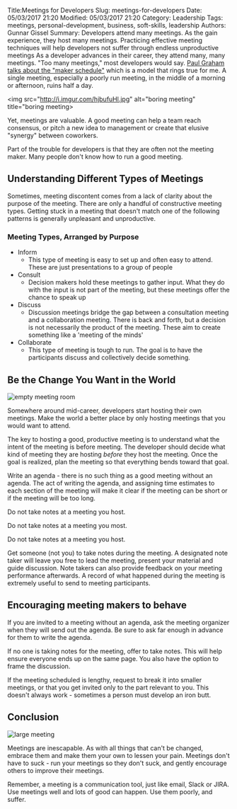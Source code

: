 ﻿Title:Meetings for Developers
Slug: meetings-for-developers
Date: 05/03/2017 21:20
Modified: 05/03/2017 21:20
Category: Leadership
Tags: meetings, personal-development, business, soft-skills, leadership
Authors: Gunnar Gissel
Summary: Developers attend many meetings.  As the gain experience, they host many meetings.  Practicing effective meeting techniques will help developers not suffer through endless unproductive meetings
As a developer advances in their career, they attend many, many meetings.  "Too many meetings," most developers would say.  [Paul Graham talks about the "maker schedule"](http://www.paulgraham.com/makersschedule.html) which is a model that rings true for me.  A single meeting, especially a poorly run meeting, in the middle of a morning or afternoon, ruins half a day.

<img src="http://i.imgur.com/hjbufuHl.jpg" alt="boring meeting" title="boring meeting></img>

Yet, meetings are valuable.  A good meeting can help a team reach consensus, or pitch a new idea to management or create that elusive "synergy" between coworkers.

Part of the trouble for developers is that they are often not the meeting maker.  Many people don't know how to run a good meeting.

Understanding Different Types of Meetings
-------------------------------------------------------------

Sometimes, meeting discontent comes from a lack of clarity about the purpose of the meeting.  There are only a handful of constructive meeting types.  Getting stuck in a meeting that doesn't match one of the following patterns is generally unpleasant and unproductive.
### Meeting Types, Arranged by Purpose

* Inform
  * This type of meeting is easy to set up and often easy to attend.  These are just presentations to a group of people
* Consult
  * Decision makers hold these meetings to gather input.  What they do with the input is not part of the meeting, but these meetings offer the chance to speak up
* Discuss
  * Discussion meetings bridge the gap between a consultation meeting and a collaboration meeting.  There is back and forth, but a decision is not necessarily the product of the meeting.  These aim to create something like a 'meeting of the minds'
* Collaborate
  * This type of meeting is tough to run.  The goal is to have the participants discuss and collectively decide something.

Be the Change You Want in the World
-----------------------------------------------------

<img src="http://i.imgur.com/VtMz5pbm.jpg" alt="empty meeting room" title="empty meeting room"></img>

Somewhere around mid-career, developers start hosting their own meetings.  Make the world a better place by only hosting meetings that you would want to attend.  

The key to hosting a good, productive meeting is to understand what the intent of the meeting is before meeting.  The developer should decide what kind of meeting they are hosting _before_ they host the meeting.  Once the goal is realized, plan the meeting so that everything bends toward that goal.

Write an agenda - there is no such thing as a good meeting without an agenda.  The act of writing the agenda, and assigning time estimates to each section of the meeting will make it clear if the meeting can be short or if the meeting will be too long.

Do not take notes at a meeting you host.

Do not take notes at a meeting you most.

Do not take notes at a meeting you host.

Get someone (not you) to take notes during the meeting.  A designated note taker will leave you free to lead the meeting, present your material and guide discussion.  Note takers can also provide feedback on your meeting performance afterwards.  A record of what happened during the meeting is extremely useful to send to meeting participants.

Encouraging meeting makers to behave
-------------------------------------------------------

If you are invited to a meeting without an agenda, ask the meeting organizer when they will send out the agenda.  Be sure to ask far enough in advance for them to write the agenda.

If no one is taking notes for the meeting, offer to take notes.  This will help ensure everyone ends up on the same page.  You also have the option to frame the discussion.

If the meeting scheduled is lengthy, request to break it into smaller meetings, or that you get invited only to the part relevant to you.  This doesn't always work - sometimes a person must develop an iron butt.


Conclusion
--------------

<img src="http://i.imgur.com/drm8wg0l.jpg" alt="large meeting" title="large meeting"></img>

Meetings are inescapable.  As with all things that can't be changed, embrace them and make them your own to lessen your pain.  Meetings don't have to suck - run your meetings so they don't suck, and gently encourage others to improve their meetings.


Remember, a meeting is a communication tool, just like email, Slack or JIRA.  Use meetings well and lots of good can happen.  Use them poorly, and suffer.